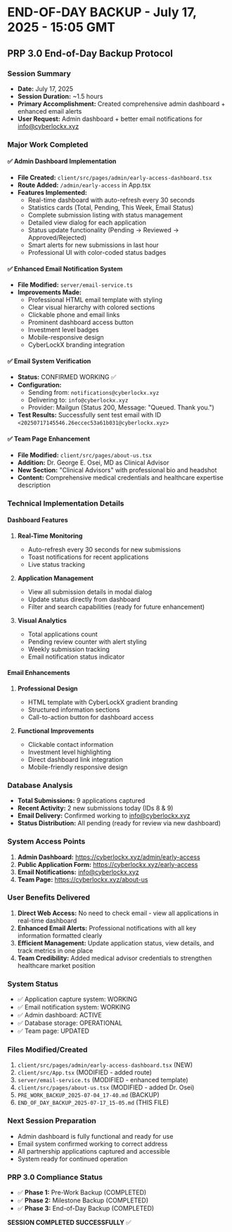 # END-OF-DAY BACKUP - July 17, 2025 - 15:05 GMT
## PRP 3.0 End-of-Day Backup Protocol

### Session Summary
- **Date:** July 17, 2025
- **Session Duration:** ~1.5 hours
- **Primary Accomplishment:** Created comprehensive admin dashboard + enhanced email alerts
- **User Request:** Admin dashboard + better email notifications for info@cyberlockx.xyz

### Major Work Completed

#### ✅ **Admin Dashboard Implementation**
- **File Created:** `client/src/pages/admin/early-access-dashboard.tsx`
- **Route Added:** `/admin/early-access` in App.tsx
- **Features Implemented:**
  - Real-time dashboard with auto-refresh every 30 seconds
  - Statistics cards (Total, Pending, This Week, Email Status)
  - Complete submission listing with status management
  - Detailed view dialog for each application
  - Status update functionality (Pending → Reviewed → Approved/Rejected)
  - Smart alerts for new submissions in last hour
  - Professional UI with color-coded status badges

#### ✅ **Enhanced Email Notification System**
- **File Modified:** `server/email-service.ts`
- **Improvements Made:**
  - Professional HTML email template with styling
  - Clear visual hierarchy with colored sections
  - Clickable phone and email links
  - Prominent dashboard access button
  - Investment level badges
  - Mobile-responsive design
  - CyberLockX branding integration

#### ✅ **Email System Verification**
- **Status:** CONFIRMED WORKING ✅
- **Configuration:** 
  - Sending from: `notifications@cyberlockx.xyz`
  - Delivering to: `info@cyberlockx.xyz`
  - Provider: Mailgun (Status 200, Message: "Queued. Thank you.")
- **Test Results:** Successfully sent test email with ID `<20250717145546.26eccec53a61b031@cyberlockx.xyz>`

#### ✅ **Team Page Enhancement**
- **File Modified:** `client/src/pages/about-us.tsx`
- **Addition:** Dr. George E. Osei, MD as Clinical Advisor
- **New Section:** "Clinical Advisors" with professional bio and headshot
- **Content:** Comprehensive medical credentials and healthcare expertise description

### Technical Implementation Details

#### Dashboard Features
1. **Real-Time Monitoring**
   - Auto-refresh every 30 seconds for new submissions
   - Toast notifications for recent applications
   - Live status tracking
   
2. **Application Management**
   - View all submission details in modal dialog
   - Update status directly from dashboard
   - Filter and search capabilities (ready for future enhancement)
   
3. **Visual Analytics**
   - Total applications count
   - Pending review counter with alert styling
   - Weekly submission tracking
   - Email notification status indicator

#### Email Enhancements
1. **Professional Design**
   - HTML template with CyberLockX gradient branding
   - Structured information sections
   - Call-to-action button for dashboard access
   
2. **Functional Improvements**
   - Clickable contact information
   - Investment level highlighting
   - Direct dashboard link integration
   - Mobile-friendly responsive design

### Database Analysis
- **Total Submissions:** 9 applications captured
- **Recent Activity:** 2 new submissions today (IDs 8 & 9)
- **Email Delivery:** Confirmed working to info@cyberlockx.xyz
- **Status Distribution:** All pending (ready for review via new dashboard)

### System Access Points
1. **Admin Dashboard:** https://cyberlockx.xyz/admin/early-access
2. **Public Application Form:** https://cyberlockx.xyz/early-access
3. **Email Notifications:** info@cyberlockx.xyz
4. **Team Page:** https://cyberlockx.xyz/about-us

### User Benefits Delivered
1. **Direct Web Access:** No need to check email - view all applications in real-time dashboard
2. **Enhanced Email Alerts:** Professional notifications with all key information formatted clearly
3. **Efficient Management:** Update application status, view details, and track metrics in one place
4. **Team Credibility:** Added medical advisor credentials to strengthen healthcare market position

### System Status
- ✅ Application capture system: WORKING
- ✅ Email notification system: WORKING  
- ✅ Admin dashboard: ACTIVE
- ✅ Database storage: OPERATIONAL
- ✅ Team page: UPDATED

### Files Modified/Created
1. `client/src/pages/admin/early-access-dashboard.tsx` (NEW)
2. `client/src/App.tsx` (MODIFIED - added route)
3. `server/email-service.ts` (MODIFIED - enhanced template)
4. `client/src/pages/about-us.tsx` (MODIFIED - added Dr. Osei)
5. `PRE_WORK_BACKUP_2025-07-04_17-40.md` (BACKUP)
6. `END_OF_DAY_BACKUP_2025-07-17_15-05.md` (THIS FILE)

### Next Session Preparation
- Admin dashboard is fully functional and ready for use
- Email system confirmed working to correct address
- All partnership applications captured and accessible
- System ready for continued operation

### PRP 3.0 Compliance Status
- ✅ **Phase 1:** Pre-Work Backup (COMPLETED)
- ✅ **Phase 2:** Milestone Backup (COMPLETED) 
- ✅ **Phase 3:** End-of-Day Backup (COMPLETED)

**SESSION COMPLETED SUCCESSFULLY** ✅
